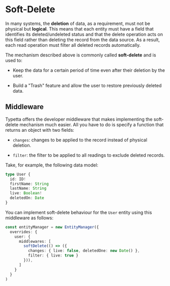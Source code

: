 # Soft-Delete

In many systems, the **deletion** of data, as a requirement, must not be physical but **logical**. This means that each entity must have a field that identifies its deleted/undeleted status and that the delete operation acts on this field rather than deleting the record from the data source. As a result, each read operation must filter all deleted records automatically.

The mechanism described above is commonly called **soft-delete** and is used to:

- Keep the data for a certain period of time even after their deletion by the user.

- Build a "Trash" feature and allow the user to restore previously deleted data.


## Middleware

Typetta offers the developer middleware that makes implementing the soft-delete mechanism much easier. All you have to do is specify a function that returns an object with two fields:

- `changes`: changes to be applied to the record instead of physical deletion.

- `filter`: the filter to be applied to all readings to exclude deleted records.

Take, for example, the following data model:

```typescript
type User {
  id: ID!
  firstName: String
  lastName: String
  live: Boolean!
  deletedOn: Date
}
```

You can implement soft-delete behaviour for the `User` entity using this middleware as follows:
```typescript
const entityManager = new EntityManager({
  overrides: {
    user: {
      middlewares: [
        softDelete(() => ({
          changes: { live: false, deletedOne: new Date() },
          filter: { live: true }
        })),
      ]
    }
  }
)
```
